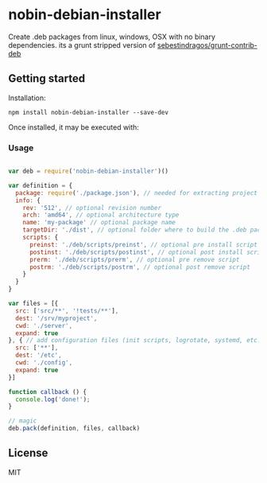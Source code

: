 # nobin-debian-installer

Create .deb packages from linux, windows, OSX with no binary dependencies.
its a grunt stripped version of [sebestindragos/grunt-contrib-deb](https://github.com/sebestindragos/grunt-contrib-deb)

## Getting started

Installation:

```shell
npm install nobin-debian-installer --save-dev
```

Once installed, it may be executed with:

### Usage

```js

var deb = require('nobin-debian-installer')()

var definition = {
  package: require('./package.json'), // needed for extracting project info
  info: {
    rev: '512', // optional revision number
    arch: 'amd64', // optional architecture type
    name: 'my-package' // optional package name 
    targetDir: './dist', // optional folder where to build the .deb package
    scripts: {
      preinst: './deb/scripts/preinst', // optional pre install script
      postinst: './deb/scripts/postinst', // optional post install script
      prerm: './deb/scripts/prerm', // optional pre remove script
      postrm: './deb/scripts/postrm', // optional post remove script
    }
  }
}

var files = [{
  src: ['src/**', '!tests/**'],
  dest: '/srv/myproject',
  cwd: './server',
  expand: true
}, { // add configuration files (init scripts, logrotate, systemd, etc...)
  src: ['**'],
  dest: '/etc',
  cwd: './config',
  expand: true
}]

function callback () {
  console.log('done!');
}

// magic
deb.pack(definition, files, callback)
```
## License

MIT
